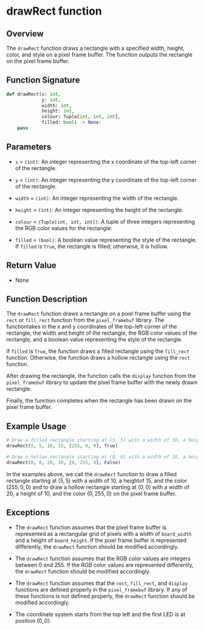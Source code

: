 # drawRect function

## Overview

The `drawRect` function draws a rectangle with a specified width, height, color, and style on a pixel frame buffer. The function outputs the rectangle on the pixel frame buffer.

## Function Signature

```py
def drawRect(x: int,
             y: int,
             width: int,
             height: int,
             colour: Tuple[int, int, int],
             filled: bool) -> None:
    pass
```

## Parameters

- `x` = `(int)`: An integer representing the x coordinate of the top-left corner of the rectangle.

- `y` = `(int)`: An integer representing the y coordinate of the top-left corner of the rectangle.

- `width` = `(int)`: An integer representing the width of the rectangle.

- `height` = `(int)`: An integer representing the height of the rectangle.

- `colour` = `(Tuple[int, int, int])`: A tuple of three integers representing the RGB color values for the rectangle.

- `filled` = `(bool)`: A boolean value representing the style of the rectangle. If `filled` is `True`, the rectangle is filled; otherwise, it is hollow.

## Return Value

- None

## Function Description

The `drawRect` function draws a rectangle on a pixel frame buffer using the `rect` or `fill_rect` function from the `pixel_framebuf` library. The functiontakes in the x and y coordinates of the top-left corner of the rectangle, the width and height of the rectangle, the RGB color values of the rectangle, and a boolean value representing the style of the rectangle.

If `filled` is `True`, the function draws a filled rectangle using the `fill_rect` function. Otherwise, the function draws a hollow rectangle using the `rect` function.

After drawing the rectangle, the function calls the `display` function from the `pixel_framebuf` library to update the pixel frame buffer with the newly drawn rectangle.

Finally, the function completes when the rectangle has been drawn on the pixel frame buffer.

## Example Usage

```py
# Draw a filled rectangle starting at (5, 5) with a width of 10, a height of 15, and the color (255, 0, 0)
drawRect(5, 5, 10, 15, [255, 0, 0], True)

# Draw a hollow rectangle starting at (0, 0) with a width of 20, a height of 10, and the color (0, 255, 0)
drawRect(0, 0, 20, 10, [0, 255, 0], False)
```

In the examples above, we call the `drawRect` function to draw a filled rectangle starting at $(5, 5)$ with a width of 10, a heightof 15, and the color $(255, 0, 0)$ and to draw a hollow rectangle starting at $(0, 0)$ with a width of 20, a height of 10, and the color $(0, 255, 0)$ on the pixel frame buffer.

## Exceptions

- The `drawRect` function assumes that the pixel frame buffer is represented as a rectangular grid of pixels with a width of `board_width` and a height of `board_height`. If the pixel frame buffer is represented differently, the `drawRect` function should be modified accordingly.

- The `drawRect` function assumes that the RGB color values are integers between 0 and 255. If the RGB color values are represented differently, the `drawRect` function should be modified accordingly.

- The `drawRect` function assumes that the `rect`, `fill_rect`, and `display` functions are defined properly in the `pixel_framebuf` library. If any of these functions is not defined properly, the `drawRect` function should be modified accordingly.

- The coordinate system starts from the top left and the first LED is at position $(0, 0)$.
